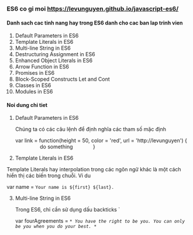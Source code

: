 ### ES6 co gi moi https://levunguyen.github.io/javascript-es6/

#### Danh sach cac tinh nang hay trong ES6 danh cho cac ban lap trinh vien

1. Default Parameters in ES6
2. Template Literals in ES6
3. Multi-line String in ES6
4. Destructuring Assignment in ES6
5. Enhanced Object Literals in ES6
6. Arrow Function in ES6
7. Promises in ES6
8. Block-Scoped Constructs Let and Cont
9. Classes in ES6
10. Modules in ES6

#### Noi dung chi tiet

1. Default Parameters in ES6

   Chúng ta có các câu lệnh để định nghĩa các tham số mặc định
 
   var link = function(height = 50, color = 'red', url = 'http://levunguyen') {
                    do something
              }

2. Template Literals in ES6

  Template Literals hay interpolation trong các ngôn ngữ khác là một cách hiển thị các biến trong chuỗi. Vi du

  var name = `Your name is ${first} ${last}.`

3. Multi-line String in ES6
   
   Trong ES6, chỉ cần sử dụng dấu backticks `
   
   var fourAgreements = *`* You have the right to be you.
   You can only be you when you do your best. *`*
